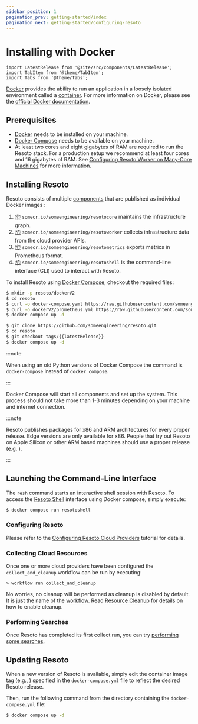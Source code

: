 ```yaml
---
sidebar_position: 1
pagination_prev: getting-started/index
pagination_next: getting-started/configuring-resoto
---
```


# Installing with Docker

```mdx-code-block
import LatestRelease from '@site/src/components/LatestRelease';
import TabItem from '@theme/TabItem';
import Tabs from '@theme/Tabs';
```

[Docker](https://docker.com) provides the ability to run an application in a loosely isolated environment called a [container](https://docs.docker.com/get-started/overview#containers). For more information on Docker, please see the [official Docker documentation](https://docs.docker.com).

## Prerequisites

- [Docker](https://docs.docker.com/get-started#download-and-install-docker) needs to be installed on your machine.
- [Docker Compose](https://docs.docker.com/compose/install/) needs to be available on your machine.
- At least two cores and eight gigabytes of RAM are required to run the Resoto stack. For a production setup we recommend at least four cores and 16 gigabytes of RAM. See [Configuring Resoto Worker on Many-Core Machines](./configuring-resoto.md#configuring-resoto-worker-for-many-core-machines) for more information.

## Installing Resoto

Resoto consists of multiple [components](../concepts/components/index.md) that are published as individual Docker images :

1. [📦](https://hub.docker.com/repository/docker/someengineering/resotocore) `somecr.io/someengineering/resotocore` maintains the infrastructure graph.
2. [📦](https://hub.docker.com/repository/docker/someengineering/resotoworker) `somecr.io/someengineering/resotoworker` collects infrastructure data from the cloud provider APIs.
3. [📦](https://hub.docker.com/repository/docker/someengineering/resotometrics) `somecr.io/someengineering/resotometrics` exports metrics in Prometheus format.
4. [📦](https://hub.docker.com/repository/docker/someengineering/resotoshell) `somecr.io/someengineering/resotoshell` is the command-line interface (CLI) used to interact with Resoto.

To install Resoto using [Docker Compose](https://docs.docker.com/compose/install/), checkout the required files:

<Tabs>
<TabItem value="curl" label="Using curl">

```bash
$ mkdir -p resoto/dockerV2
$ cd resoto
$ curl -o docker-compose.yaml https://raw.githubusercontent.com/someengineering/resoto/{{latestRelease}}/docker-compose.yaml
$ curl -o dockerV2/prometheus.yml https://raw.githubusercontent.com/someengineering/resoto/{{latestRelease}}/dockerV2/prometheus.yml
$ docker compose up -d
```

</TabItem>
<TabItem value="git" label="Using git">

```bash
$ git clone https://github.com/someengineering/resoto.git
$ cd resoto
$ git checkout tags/{{latestRelease}}
$ docker compose up -d
```

</TabItem>
</Tabs>

:::note

When using an old Python versions of Docker Compose the command is `docker-compose` instead of `docker compose`.

:::

Docker Compose will start all components and set up the system. This process should not take more than 1-3 minutes depending on your machine and internet connection.

:::note

Resoto publishes packages for x86 and ARM architectures for every proper release. Edge versions are only available for x86. People that try out Resoto on Apple Silicon or other ARM based machines should use a proper release (e.g. <LatestRelease />).

:::

## Launching the Command-Line Interface

The `resh` command starts an interactive shell session with Resoto. To access the [Resoto Shell](../concepts/components/shell.md) interface using Docker compose, simply execute:

```bash
$ docker compose run resotoshell
```

### Configuring Resoto

Please refer to the [Configuring Resoto Cloud Providers](./configuring-resoto.md#configuring-cloud-providers) tutorial for details.

### Collecting Cloud Resources

Once one or more cloud providers have been configured the `collect_and_cleanup` workflow can be run by executing:

```
> workflow run collect_and_cleanup
```

No worries, no cleanup will be performed as cleanup is disabled by default. It is just the name of the [workflow](../concepts/automation/workflow.md). Read [Resource Cleanup](cleanup.md) for details on how to enable cleanup.

### Performing Searches

Once Resoto has completed its first collect run, you can try [performing some searches](./performing-searches.md).

## Updating Resoto

When a new version of Resoto is available, simply edit the container image tag (e.g., <LatestRelease />) specified in the `docker-compose.yml` file to reflect the desired Resoto release.

Then, run the following command from the directory containing the `docker-compose.yml` file:

```bash
$ docker compose up -d
```
